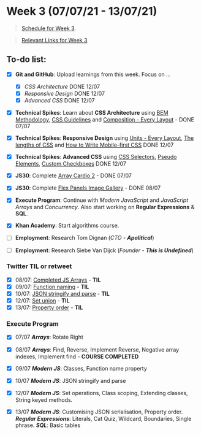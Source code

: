 # Week 3 (07/07/21 - 13/07/21)

> [Schedule for Week 3](https://learn.foundersandcoders.com/course/syllabus/pre-app-3/schedule/).

> [Relevant Links for Week 3](https://mjow1999.github.io/FAC-Links/)

## To-do list:

- [x] __Git and GitHub__: Upload learnings from this week. Focus on ...
  - [x] _CSS Architecture_ DONE 12/07
  - [x] _Responsive Design_ DONE 12/07
  - [x] _Advanced CSS_ DONE 12/07
- [x] __Technical Spikes__: Learn about __CSS Architecture__ using [BEM Methodology](http://getbem.com/introduction/), [CSS Guidelines](https://cssguidelin.es/) and [Composition - Every Layout](https://every-layout.dev/rudiments/composition/) - DONE 07/07
- [x] __Technical Spikes__: __Responsive Design__ using [Units - Every Layout](https://every-layout.dev/rudiments/units/), [The lengths of CSS](https://css-tricks.com/the-lengths-of-css/) and [How to Write Mobile-first CSS](https://zellwk.com/blog/how-to-write-mobile-first-css/) DONE 12/07
- [x] __Technical Spikes__: __Advanced CSS__ using [CSS Selectors](https://developer.mozilla.org/en-US/docs/Web/CSS/CSS_Selectors), [Pseudo Elements](https://css-tricks.com/pseudo-element-roundup/), [Custom Checkboxes](https://adrianroselli.com/2017/05/under-engineered-custom-radio-buttons-and-checkboxen.html) DONE 12/07
- [x] __JS30__: Complete [Array Cardio 2](https://courses.wesbos.com/account/access/60d7a25c8981fd4f947017c5/view/194130101) - DONE 07/07
- [x] __JS30__: Complete [Flex Panels Image Gallery](https://courses.wesbos.com/account/access/60d7a25c8981fd4f947017c5/view/194130264) - DONE 08/07
- [x] __Execute Program__: Continue with _Modern JavaScript_ and _JavaScript Arrays_ and _Concurrency_. Also start working on __Regular Expressions__ & __SQL__.
- [x] __Khan Academy__: Start algorithms course.
- [ ] __Employment__: Research Tom Dignan (_CTO - __Apolitical___)
- [ ] __Employment__: Research Siebe Van Dijck (_Founder - __This is Undefined___)



### Twitter TIL or retweet

- [x] 08/07: [Completed JS Arrays](https://twitter.com/michWills99/status/1413519203852767241?s=20) - __TIL__
- [x] 09/07: [Function naming](https://twitter.com/michWills99/status/1413536266826698766?s=20) - __TIL__
- [x] 10/07: [JSON stringify and parse](https://twitter.com/michWills99/status/1414002349077667844?s=20) - __TIL__
- [x] 12/07: [Set union](https://twitter.com/michWills99/status/1414646156022452228?s=20) - __TIL__
- [x] 13/07: [Property order](https://twitter.com/michWills99/status/1414979135957577745?s=20) - __TIL__

### Execute Program

- [x] 07/07 ___Arrays___: Rotate Right
- [x] 08/07 ___Arrays___: Find, Reverse, Implement Reverse, Negative array indexes, Implement find - __COURSE COMPLETED__
- [x] 09/07 ___Modern JS___: Classes, Function name property
- [x] 10/07 ___Modern JS___: JSON stringify and parse
- [x] 12/07 ___Modern JS___: Set operations, Class scoping, Extending classes, String keyed methods.
- [x] 13/07 ___Modern JS___: Customising JSON serialisation, Property order. ___Regular Expressions___: Literals, Cat Quiz, Wildcard, Boundaries, Single phrase. ___SQL___: Basic tables

